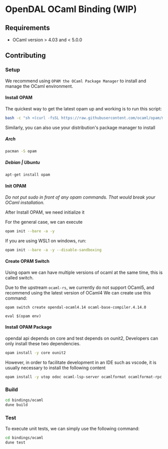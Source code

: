 # OpenDAL OCaml Binding (WIP)

## Requirements

* OCaml version > 4.03 and < 5.0.0


## Contributing


### Setup
We recommend using `OPAM the OCaml Package Manager` to install and manage the OCaml environment.

#### Install OPAM

The quickest way to get the latest opam up and working is to run this script:
```bash
bash -c "sh <(curl -fsSL https://raw.githubusercontent.com/ocaml/opam/master/shell/install.sh)"
```
Similarly, you can also use your distribution's package manager to install

##### Arch
```bash
pacman -S opam
```
##### Debian | Ubuntu
```bash
apt-get install opam
```

#### Init OPAM
*Do not put sudo in front of any opam commands. That would break your OCaml installation.*

After Install OPAM, we need initialize it

For the general case, we can execute 
```bash
opam init --bare -a -y
```
If you are using WSL1 on windows, run:
```bash
opam init --bare -a -y --disable-sandboxing
```



#### Create OPAM Switch
Using opam we can have multiple versions of ocaml at the same time, this is called switch. 

Due to the upstream `ocaml-rs`, we currently do not support OCaml5, and recommend using the latest version of OCaml4
We can create use this command:

```
opam switch create opendal-ocaml4.14 ocaml-base-compiler.4.14.0

eval $(opam env)
```
#### Install OPAM Package

opendal api depends on core and test depends on ounit2, Developers can only install these two dependencies.
```bash
opam install -y core ounit2
```
However, in order to facilitate development in an IDE such as vscode, it is usually necessary to install the following content
```bash
opam install -y utop odoc ocaml-lsp-server ocamlformat ocamlformat-rpc
```
### Build

```bash
cd bindings/ocaml
dune build
```

### Test
To execute unit tests, we can simply use the following command:
```bash
cd bindings/ocaml
dune test
```